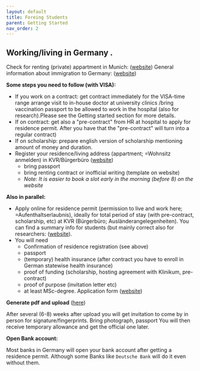 ```yaml
---
layout: default
title: Foreing Students
parent: Getting Started
nav_order: 2
---
```


## Working/living in Germany .

Check for renting (private) appartment in Munich: ([website](https://www.studentenwerk-muenchen.de/en/accommodation/private-accommodation-service/))
General information about immigration to Germany: ([website](https://stadt.muenchen.de/en/immigration.html))

 
**Some steps you need to follow (with VISA):** 
- If you work on a contract: get contract immediately for the VISA-time range arrange visit to in-house doctor at university clinics /bring  vaccination passport to be allowed to work in the hospital (also for research).Please see the Getting started section for more details. 
- If on contract: get also a "pre-contract" from HR at hospital to apply for residence permit. After you have that the "pre-contract" will turn into a regular contract) 
- If on scholarship: prepare english version of scholarship mentioning amount of money and duration. 
- Register your residence/living address (appartment; =Wohnsitz anmelden) in KVR/Bürgerbüro ([website](https://stadt.muenchen.de/en/info/residence-registration.html))
  - bring passport 
  - bring renting contract or inofficial writing (template on website)
  - _Note: It is easier to book a slot early in the morning (before 8) on the website_ 

**Also in parallel:**
- Apply online for residence permit (permission to live and work here; =Aufenthaltserlaubnis), ideally for total period of stay (with pre-contract, scholarship, etc) at KVR (Bürgerbüro; Ausländerangelegenheiten). You can find a summary info for students (but mainly correct also for researchers: ([website](https://stadt.muenchen.de/en/info/new-foreign-students.html)). 
- You will need 
  - Confirmation of residence registration (see above) 
  - passport 
  - (temporary) health insurance (after contract you have to enroll in German statewise health insurance) 
  - proof of funding (scholarship, hosting agreement with Klinikum, pre-contract) 
  - proof of purpose (invitation letter etc) 
  - at least MSc-degree. Application form ([website](https://stadt.muenchen.de/dam/jcr:c38c3e57-d9ed-4917-b2b5-229f7f008e4c/Antrag_auf_Aufenthaltstitel_Juli_2021.pdf))

**Generate pdf and upload** ([here](https://service.muenchen.de/intelliform/forms/01/02/02/kontaktabhwissenschaftundforschung/index))  

 

After several (6-8) weeks after upload you will get invitation to come by in person for signature/fingerprints. 
Bring photograph, passport 
You will then receive temporary allowance and get the official one later. 

 
**Open Bank account:**

Most banks in Germany will open your bank account after getting a residence permit. Although some Banks like ``Deutsche Bank`` will do it even without them.
